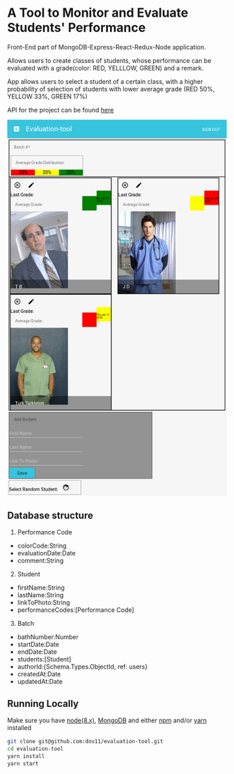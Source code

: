 # A Tool to Monitor and Evaluate Students' Performance

Front-End part of MongoDB-Express-React-Redux-Node application.

Allows users to create classes of students, whose performance can be evaluated with a grade(color: RED, YELLLOW, GREEN) and a remark.

App allows users to select a student of a certain class, with a higher probability of selection of students with lower average grade (RED 50%, YELLOW 33%, GREEN 17%)

API for the project can be found [here](https://github.com/dov11/game-API)  

[![](https://github.com/dov11/evaluation-tool/blob/master/src/assets/Screenshot.png?raw=true)](https://github.com/dov11/evaluation-tool/blob/master/src/assets/Screenshot.png?raw=true)

## Database structure
1. Performance Code
  * colorCode:String
  * evaluationDate:Date
  * comment:String
2. Student
  * firstName:String
  * lastName:String
  * linkToPhoto:String
  * performanceCodes:[Performance Code]
3. Batch
  * bathNumber:Number
  * startDate:Date
  * endDate:Date
  * students:[Student]
  * authorId:{Schema.Types.ObjectId, ref: users}
  * createdAt:Date
  * updatedAt:Date

## Running Locally

Make sure you have [node(8.x)](https://nodejs.org/en/), [MongoDB](https://www.mongodb.com/) and either [npm](https://www.npmjs.com/) and/or [yarn](https://yarnpkg.com/en/) installed

```bash
git clone git@github.com:dov11/evaluation-tool.git
cd evaluation-tool
yarn install
yarn start
```
